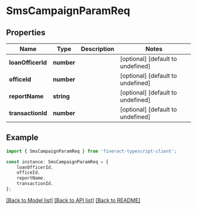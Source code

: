 # SmsCampaignParamReq


## Properties

Name | Type | Description | Notes
------------ | ------------- | ------------- | -------------
**loanOfficerId** | **number** |  | [optional] [default to undefined]
**officeId** | **number** |  | [optional] [default to undefined]
**reportName** | **string** |  | [optional] [default to undefined]
**transactionId** | **number** |  | [optional] [default to undefined]

## Example

```typescript
import { SmsCampaignParamReq } from 'fineract-typescript-client';

const instance: SmsCampaignParamReq = {
    loanOfficerId,
    officeId,
    reportName,
    transactionId,
};
```

[[Back to Model list]](../README.md#documentation-for-models) [[Back to API list]](../README.md#documentation-for-api-endpoints) [[Back to README]](../README.md)
